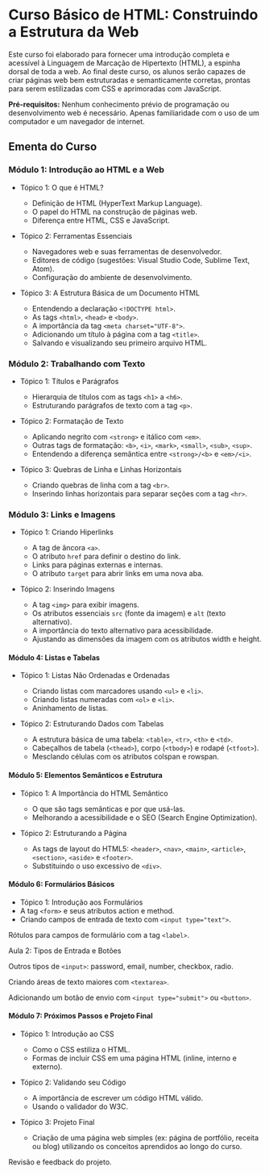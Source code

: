 # Curso Básico de HTML: Construindo a Estrutura da Web

Este curso foi elaborado para fornecer uma introdução completa e acessível à Linguagem de Marcação de Hipertexto (HTML), a espinha dorsal de toda a web. Ao final deste curso, os alunos serão capazes de criar páginas web bem estruturadas e semanticamente corretas, prontas para serem estilizadas com CSS e aprimoradas com JavaScript.


**Pré-requisitos:** Nenhum conhecimento prévio de programação ou desenvolvimento web é necessário. Apenas familiaridade com o uso de um computador e um navegador de internet.

## Ementa do Curso

### Módulo 1: Introdução ao HTML e a Web

* Tópico 1: O que é HTML?
	* Definição de HTML (HyperText Markup Language).
	* O papel do HTML na construção de páginas web.
	* Diferença entre HTML, CSS e JavaScript.


* Tópico 2: Ferramentas Essenciais
	* Navegadores web e suas ferramentas de desenvolvedor.
	* Editores de código (sugestões: Visual Studio Code, Sublime Text, Atom).
	* Configuração do ambiente de desenvolvimento.

* Tópico 3: A Estrutura Básica de um Documento HTML
	* Entendendo a declaração `<!DOCTYPE html>`.
	* As tags `<html>`, `<head>` e `<body>`.
	* A importância da tag `<meta charset="UTF-8">`.
	* Adicionando um título à página com a tag `<title>`.
	* Salvando e visualizando seu primeiro arquivo HTML.

### Módulo 2: Trabalhando com Texto

* Tópico 1: Títulos e Parágrafos
	* Hierarquia de títulos com as tags `<h1>` a `<h6>`.
	* Estruturando parágrafos de texto com a tag `<p>`.

* Tópico 2: Formatação de Texto
	* Aplicando negrito com `<strong>` e itálico com `<em>`.
	* Outras tags de formatação: `<b>`, `<i>`, `<mark>`, `<small>`, `<sub>`, `<sup>`.
	* Entendendo a diferença semântica entre `<strong>/<b>` e `<em>/<i>`.

* Tópico 3: Quebras de Linha e Linhas Horizontais
	* Criando quebras de linha com a tag `<br>`.
	* Inserindo linhas horizontais para separar seções com a tag `<hr>`.

### Módulo 3: Links e Imagens

* Tópico 1: Criando Hiperlinks
	* A tag de âncora `<a>`.
	* O atributo `href` para definir o destino do link.
	* Links para páginas externas e internas.
	* O atributo `target` para abrir links em uma nova aba.

* Tópico 2: Inserindo Imagens
	* A tag `<img>` para exibir imagens.
	* Os atributos essenciais `src` (fonte da imagem) e `alt` (texto alternativo).
	* A importância do texto alternativo para acessibilidade.
	* Ajustando as dimensões da imagem com os atributos width e height.

#### Módulo 4: Listas e Tabelas

* Tópico 1: Listas Não Ordenadas e Ordenadas
	* Criando listas com marcadores usando `<ul>` e `<li>`.
	* Criando listas numeradas com `<ol>` e `<li>`.
	* Aninhamento de listas.

* Tópico 2: Estruturando Dados com Tabelas
	* A estrutura básica de uma tabela: `<table>`, `<tr>`, `<th>` e `<td>`.
	* Cabeçalhos de tabela (`<thead>`), corpo (`<tbody>`) e rodapé (`<tfoot>`).
	* Mesclando células com os atributos colspan e rowspan.

#### Módulo 5: Elementos Semânticos e Estrutura

* Tópico 1: A Importância do HTML Semântico
	* O que são tags semânticas e por que usá-las.
	* Melhorando a acessibilidade e o SEO (Search Engine Optimization).

* Tópico 2: Estruturando a Página
	* As tags de layout do HTML5: `<header>`, `<nav>`, `<main>`, `<article>`, `<section>`, `<aside>` e `<footer>`.
	* Substituindo o uso excessivo de `<div>`.

#### Módulo 6: Formulários Básicos

* Tópico 1: Introdução aos Formulários
* A tag `<form>` e seus atributos action e method.
* Criando campos de entrada de texto com `<input type="text">`.

Rótulos para campos de formulário com a tag `<label>`.

Aula 2: Tipos de Entrada e Botões

Outros tipos de `<input>`: password, email, number, checkbox, radio.

Criando áreas de texto maiores com `<textarea>`.

Adicionando um botão de envio com `<input type="submit">` ou `<button>`.

#### Módulo 7: Próximos Passos e Projeto Final

* Tópico 1: Introdução ao CSS
	* Como o CSS estiliza o HTML.
	* Formas de incluir CSS em uma página HTML (inline, interno e externo).

* Tópico 2: Validando seu Código
	* A importância de escrever um código HTML válido.
	* Usando o validador do W3C.

* Tópico 3: Projeto Final
	* Criação de uma página web simples (ex: página de portfólio, receita ou blog) utilizando os conceitos aprendidos ao longo do curso.

Revisão e feedback do projeto.
